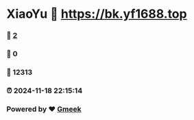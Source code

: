 # XiaoYu :link: https://bk.yf1688.top 
### :page_facing_up: [2](https://bk.yf1688.top/tag.html) 
### :speech_balloon: 0 
### :hibiscus: 12313 
### :alarm_clock: 2024-11-18 22:15:14 
### Powered by :heart: [Gmeek](https://github.com/Meekdai/Gmeek)
